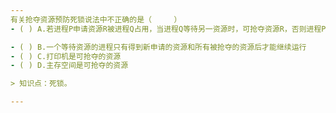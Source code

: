 ```yaml
---
有关抢夺资源预防死锁说法中不正确的是（　　　）
- ( ) A.若进程P申请资源R被进程Q占用，当进程Q等待另一资源时，可抢夺资源R，否则进程P等待

- ( ) B.一个等待资源的进程只有得到新申请的资源和所有被抢夺的资源后才能继续运行 
- ( ) C.打印机是可抢夺的资源 
- ( ) D.主存空间是可抢夺的资源

> 知识点：死锁。

---
```

